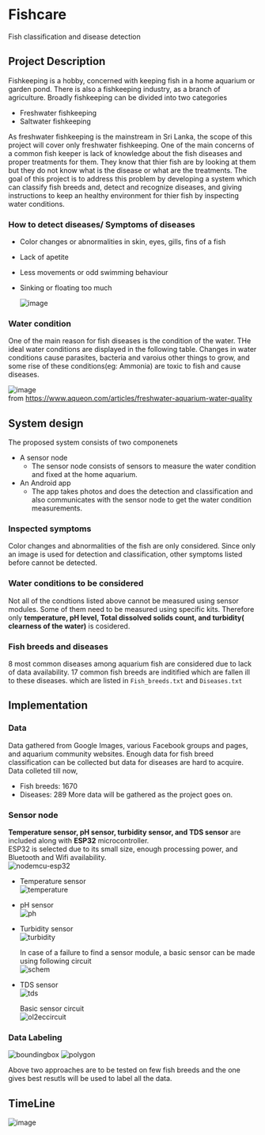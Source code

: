 # Fishcare
Fish classification and disease detection 

## Project Description
Fishkeeping is a hobby, concerned with keeping fish in a home aquarium or garden pond. There is also a fishkeeping industry, as a branch of agriculture. Broadly fishkeeping can be divided into two categories
- Freshwater fishkeeping
- Saltwater fishkeeping

As freshwater fishkeeping is the mainstream in Sri Lanka, the scope of this project will cover only freshwater fishkeeping.
One of the main concerns of a common fish keeper is lack of knowledge about the fish diseases and proper treatments for them. They know that thier fish are by looking at them but they do not know what is the disease or what are the treatments. The goal of this project is to address this problem by developing a system which can classify fish breeds and, detect and recognize diseases, and giving instructions to keep an healthy environment for thier fish by inspecting water conditions. 

### How to detect diseases/ Symptoms of diseases
- Color changes or abnormalities in skin, eyes, gills, fins of a fish
- Lack of apetite
- Less movements or odd swimming behaviour
- Sinking or floating too much

  ![image](https://user-images.githubusercontent.com/58099828/128254151-35116b31-780f-460c-8378-fca8d3d4a70e.png)

### Water condition
One of the main reason for fish diseases is the condition of the water. THe ideal water conditions are displayed in the following table. Changes in water conditions cause parasites, bacteria and varoius other things to grow, and some rise of these conditions(eg: Ammonia) are toxic to fish and cause diseases. 

  ![image](https://user-images.githubusercontent.com/58099828/128254217-4169d257-2eeb-4c3c-a08b-a59d92ea2717.png)<br/>
  from https://www.aqueon.com/articles/freshwater-aquarium-water-quality

## System design
The proposed system consists of two componenets
- A sensor node
  - The sensor node consists of sensors to measure the water condition and fixed at the home aquarium.
- An Android app
  - The app takes photos and does the detection and classification and also communicates with the sensor node to get the water condition measurements.
### Inspected symptoms
Color changes and abnormalities of the fish are only considered.
  Since only an image is used for detection and classification, other symptoms listed before cannot be detected.
### Water conditions to be considered
Not all of the condtions listed above cannot be measured using sensor modules. Some of them need to be measured using specific kits. Therefore only **temperature, pH level, Total dissolved solids count, and turbidity( clearness of the water)** is cosidered. 
### Fish breeds and diseases
8 most common diseases among aquarium fish are considered due to lack of data availability. 17 common fish breeds are inditified which are fallen ill to these diseases. which are listed in `Fish_breeds.txt` and `Diseases.txt`

## Implementation

### Data
Data gathered from Google Images, various Facebook groups and pages, and aquarium community websites. Enough data for fish breed classification can be collected but data for diseases are hard to acquire.
Data colleted till now,
- Fish breeds: 1670
- Diseases: 289
More data will be gathered as the project goes on.

### Sensor node
**Temperature sensor, pH sensor, turbidity sensor, and TDS sensor** are included along with **ESP32** microcontroller. <br/>ESP32 is selected due to its small size, enough processing power, and Bluetooth and Wifi availability. <br/>
![nodemcu-esp32](https://user-images.githubusercontent.com/58099828/128307333-e089c246-d157-439c-8022-54a8da8767b8.jpg)

- Temperature sensor <br/>
  ![temperature](https://user-images.githubusercontent.com/58099828/128306920-1fe1ff5c-5bdf-4a8b-869d-da47a248acd9.jpeg)

- pH sensor <br/>
  ![ph](https://user-images.githubusercontent.com/58099828/128306926-4fcc8d8f-5a74-49ff-a459-b2dac89308fe.jpg)

- Turbidity sensor <br/>
  ![turbidity](https://user-images.githubusercontent.com/58099828/128306934-9520d679-d163-47b4-8d98-ae5ac7a02c98.jpg) <br/>
  
  In case of a failure to find a sensor module, a basic sensor can be made using following circuit<br/>
  ![schem](https://user-images.githubusercontent.com/58099828/128307841-72dc4626-e5ef-4ac7-bd66-23556a2f695c.png)<br/>

- TDS sensor <br/>
  ![tds](https://user-images.githubusercontent.com/58099828/128306947-9c8c16ca-9b9d-4fac-9e7e-f5d8ea3bddb6.png)<br/>
  
  Basic sensor circuit<br/>
  ![ol2eccircuit](https://user-images.githubusercontent.com/58099828/128308328-2bca4169-e3de-4477-8d90-5814e7dce6e2.jpg)

### Data Labeling
![boundingbox](https://user-images.githubusercontent.com/58099828/129083468-037d61e1-32fd-451d-9c17-ca485d0ca21f.jpg)
![polygon](https://user-images.githubusercontent.com/58099828/129083474-6b6e5c65-5970-484b-a9d9-f6dd2735b2a2.jpg)

Above two approaches are to be tested on few fish breeds and the one gives best resutls will be used to label all the data.

## TimeLine <br/>
![image](https://user-images.githubusercontent.com/58099828/129080849-8efb84a0-a30f-4434-aab4-05df9f25df07.png) <br/>


